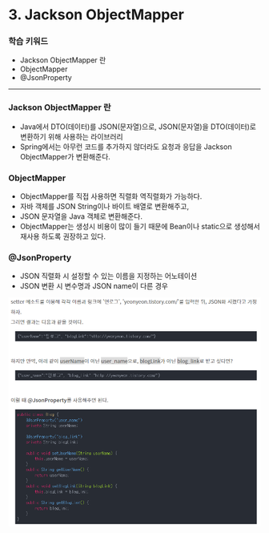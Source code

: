 # 3. Jackson ObjectMapper

### 학습 키워드

- Jackson ObjectMapper 란
- ObjectMapper
- @JsonProperty


***


### Jackson ObjectMapper 란
* Java에서 DTO(데이터)를 JSON(문자열)으로, JSON(문자열)을 DTO(데이터)로 변환하기 위해 사용하는 라이브러리
* Spring에서는 아무런 코드를 추가하지 않더라도 요청과 응답을 Jackson ObjectMapper가 변환해준다.

### ObjectMapper
* ObjectMapper를 직접 사용하면 직렬화 역직렬화가 가능하다.
* 자바 객체를 JSON String이나 바이트 배열로 변환해주고,
* JSON 문자열을 Java 객체로 변환해준다.
* ObjectMapper는 생성시 비용이 많이 들기 때문에 Bean이나 static으로 생성해서 재사용 하도록 권장하고 있다.


### @JsonProperty
* JSON 직렬화 시 설정할 수 있는 이름을 지정하는 어노테이션
* JSON 변환 시 변수명과 JSON name이 다른 경우

![Alt text](image.png)
